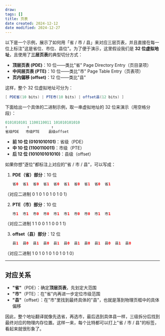 ```yaml
---
draw:
tags: []
title: 页表
date created: 2024-12-12
date modified: 2024-12-27
---
```


以下是一个示例，展示了如何用「省 / 市 / 县」来对应三层页表，并且直接在每一位上标注"这是省位、市位、县位"。为了便于演示，这里假设我们是 **32 位虚拟地址**，且使用了**三层页表**的典型切分方式：

- **顶层页表 (PDE)**：10 位——类比"省" Page Directory Entry（页目录项）
- **中间层页表 (PTE)**：10 位——类比"市" Page Table Entry（页表项）
- **页内偏移 (offset)**：12 位——类比"县"

这样，整个 32 位虚拟地址可分为：

```Java
[ PDE省(10 bits) | PTE市(10 bits) | offset县(12 bits) ]
```

下面给出一个具体的二进制示例，取一串虚拟地址的 32 位来演示（用空格分段）：

```Java
0101010101 1100110011 101010101010
↑         ↑          ↑           
省级PDE   市级PTE    县级offset
```

- **前 10 位 (0101010101)**：省级（PDE）
- **中 10 位 (1100110011)**：市级（PTE）
- **后 12 位 (101010101010)**：县级（offset）

如果你想"逐位"都标注上对应的"省 / 市 / 县"，可以写成：

1. **PDE（省）部分**：10 位

    ```Java
    省0  省1  省0  省1  省0  省1  省0  省1  省0  省1
    ```

（对应二进制 0 1 0 1 0 1 0 1 0 1）

    
2. **PTE（市）部分**：10 位

    ```Java
    市1  市1  市0  市0  市1  市1  市0  市0  市1  市1
    ```

（对应二进制 1 1 0 0 1 1 0 0 1 1）

    
3. **offset（县）部分**：12 位

    ```Java
    县1  县0  县1  县0  县1  县0  县1  县0  县1  县0  县1  县0
    ```

（对应二进制 1 0 1 0 1 0 1 0 1 0 1 0）

    

---

## 对应关系

- **"省"**（PDE）：确定**顶层页表**，先划定大范围
- **"市"**（PTE）：在"省"内再进一步定位市级范围
- **"县"**（offset）：在"市"里找到最终具体的"县"，也就是落到物理页框中的具体偏移

因此，整个地址翻译就像先选省，再选市，最后选到具体县一样，三级拆分后找到最终对应的物理内存位置。这样一来，每个比特都可以打上"省 / 市 / 县"的标签，看起来就很形象了。
